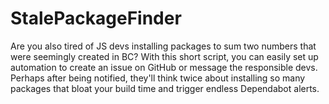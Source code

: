 # StalePackageFinder
Are you also tired of JS devs installing packages to sum two numbers that were seemingly created in BC? With this short script, you can easily set up automation to create an issue on GitHub or message the responsible devs. Perhaps after being notified, they'll think twice about installing so many packages that bloat your build time and trigger endless Dependabot alerts.
